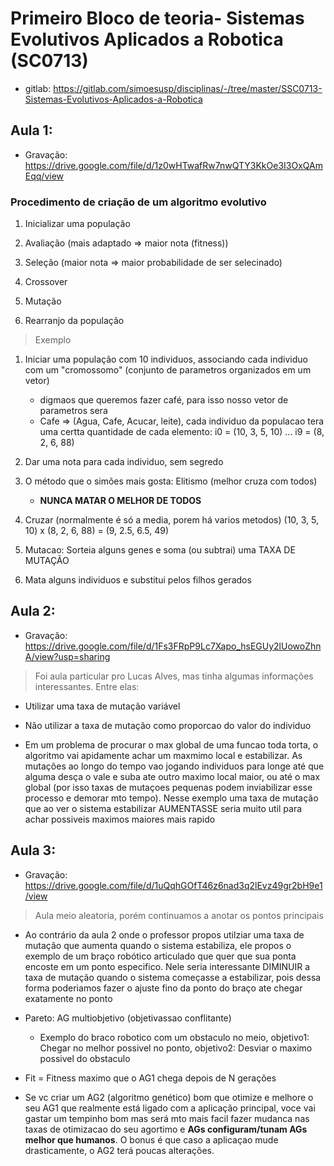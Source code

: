 # Primeiro Bloco de teoria- Sistemas Evolutivos Aplicados a Robotica (SC0713)

* gitlab: https://gitlab.com/simoesusp/disciplinas/-/tree/master/SSC0713-Sistemas-Evolutivos-Aplicados-a-Robotica

## Aula 1:

* Gravação: https://drive.google.com/file/d/1z0wHTwafRw7nwQTY3KkOe3I3OxQAmEqq/view

### Procedimento de criação de um algoritmo evolutivo

1. Inicializar uma população

2. Avaliação (mais adaptado => maior nota (fitness))

3. Seleção (maior nota => maior probabilidade de ser selecinado)

4. Crossover

5. Mutação

6. Rearranjo da população

> Exemplo

1. Iniciar uma população com 10 individuos, associando cada individuo com um "cromossomo" (conjunto de parametros organizados em um vetor)
    * digmaos que queremos fazer café, para isso nosso vetor de parametros sera
    * Cafe => (Agua, Cafe, Acucar, leite), cada individuo da populacao tera uma certta quantidade de cada elemento:
i0 = (10, 3, 5, 10)
...
i9 = (8, 2, 6, 88)

2. Dar uma nota para cada individuo, sem segredo

3. O método que o simões mais gosta: Elitismo (melhor cruza com todos)
    * **NUNCA MATAR O MELHOR DE TODOS**

4. Cruzar (normalmente é só a media, porem há varios metodos)
(10, 3, 5, 10)
    x
(8, 2, 6, 88)
= (9, 2.5, 6.5, 49)

5. Mutacao: Sorteia alguns genes e soma (ou subtrai) uma TAXA DE MUTAÇÃO

6. Mata alguns individuos e substitui pelos filhos gerados

## Aula 2:

* Gravação: https://drive.google.com/file/d/1Fs3FRpP9Lc7Xapo_hsEGUy2lUowoZhnA/view?usp=sharing

> Foi aula particular pro Lucas Alves, mas tinha algumas informações interessantes. Entre elas: 

* Utilizar uma taxa de mutação variável

* Não utilizar a taxa de mutação como proporcao do valor do individuo

* Em um problema de procurar o max global de uma funcao toda torta, o algoritmo vai apidamente achar um maxmimo local e estabilizar. As mutações ao longo do tempo vao jogando individuos para longe até que alguma desça o vale e suba ate outro maximo local maior, ou até o max global (por isso taxas de mutaçoes pequenas podem inviabilizar esse processo e demorar mto tempo). Nesse exemplo uma taxa de mutação que ao ver o sistema estabilizar AUMENTASSE seria muito util para achar possiveis maximos maiores mais rapido 

## Aula 3:

* Gravação: https://drive.google.com/file/d/1uQqhGOfT46z6nad3q2lEvz49gr2bH9e1/view

> Aula meio aleatoria, porém continuamos a anotar os pontos principais

* Ao contrário da aula 2 onde o professor propos utilziar uma taxa de mutação que aumenta quando o sistema estabiliza, ele propos o exemplo de um braço robótico articulado que quer que sua ponta encoste em um ponto especifico. Nele seria interessante DIMINUIR a taxa de mutação quando o sistema começasse a estabilizar, pois dessa forma poderiamos fazer o ajuste fino da ponto do braço ate chegar exatamente no ponto

* Pareto: AG multiobjetivo (objetivassao conflitante)
    * Exemplo do braco robotico com um obstaculo no meio, objetivo1: Chegar no melhor possivel no ponto, objetivo2: Desviar o maximo possivel do obstaculo

* Fit = Fitness maximo que o AG1 chega depois de N gerações

* Se vc criar um AG2 (algoritmo genético) bom que otimize e melhore o seu AG1 que realmente está ligado com a aplicação principal, voce vai gastar um tempinho bom mas será mto mais facil fazer mudanca nas taxas de otimizacao do seu agortimo e **AGs configuram/tunam AGs melhor que humanos**. O bonus é que caso a aplicaçao mude drasticamente, o AG2 terá poucas alterações.